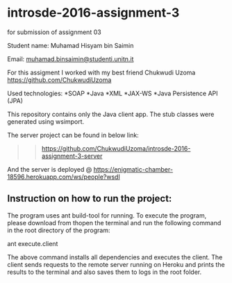 # introsde-2016-assignment-3
for submission of assignment 03

Student name: Muhamad Hisyam bin Saimin

Email: muhamad.binsaimin@studenti.unitn.it

For this assigment I worked with my best friend Chukwudi Uzoma https://github.com/ChukwudiUzoma

Used technologies: 
*SOAP
*Java
*XML
*JAX-WS
*Java Persistence API (JPA)

This repository contains only the Java client app. The stub classes were generated using wsimport.

The server project can be found in below link:
>> https://github.com/ChukwudiUzoma/introsde-2016-assignment-3-server

And the server is deployed @ https://enigmatic-chamber-18596.herokuapp.com/ws/people?wsdl

## Instruction on how to run the project:

The program uses ant build-tool for running. To execute the program, please download from thopen the terminal and run the following command in the root directory of the program:
	
ant execute.client
	
The above command installs all dependencies and executes the client. The client sends requests to the remote server running on Heroku and prints the results to the terminal and also saves them to logs in the root folder.
